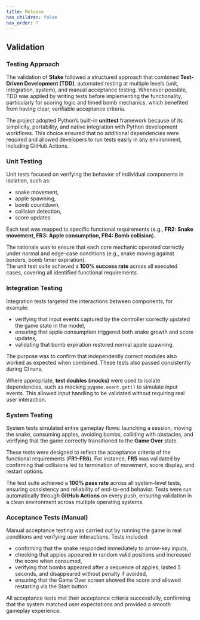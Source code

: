 ```yaml
---
title: Release
has_children: false
nav_order: 7
---
```


## Validation

### Testing Approach

The validation of **Sfake** followed a structured approach that combined **Test-Driven Development (TDD)**, automated testing at multiple levels (unit, integration, system), and manual acceptance testing. Whenever possible, TDD was applied by writing tests before implementing the functionality, particularly for scoring logic and timed bomb mechanics, which benefited from having clear, verifiable acceptance criteria.

The project adopted Python’s built-in **unittest** framework because of its simplicity, portability, and native integration with Python development workflows. This choice ensured that no additional dependencies were required and allowed developers to run tests easily in any environment, including GitHub Actions.

### Unit Testing

Unit tests focused on verifying the behavior of individual components in isolation, such as:

- snake movement,
- apple spawning,  
- bomb countdown,  
- collision detection,  
- score updates.  

Each test was mapped to specific functional requirements (e.g., **FR2: Snake movement, FR3: Apple consumption, FR4: Bomb collision**).

The rationale was to ensure that each core mechanic operated correctly under normal and edge-case conditions (e.g., snake moving against borders, bomb timer expiration).  
The unit test suite achieved a **100% success rate** across all executed cases, covering all identified functional requirements.

### Integration Testing

Integration tests targeted the interactions between components, for example:

- verifying that input events captured by the controller correctly updated the game state in the model,  
- ensuring that apple consumption triggered both snake growth and score updates,  
- validating that bomb expiration restored normal apple spawning.  

The purpose was to confirm that independently correct modules also worked as expected when combined. These tests also passed consistently during CI runs.  

Where appropriate, **test doubles (mocks)** were used to isolate dependencies, such as mocking `pygame.event.get()` to simulate input events. This allowed input handling to be validated without requiring real user interaction.

### System Testing

System tests simulated entire gameplay flows: launching a session, moving the snake, consuming apples, avoiding bombs, colliding with obstacles, and verifying that the game correctly transitioned to the **Game Over** state.

These tests were designed to reflect the acceptance criteria of the functional requirements (**FR1–FR6**). For instance, **FR5** was validated by confirming that collisions led to termination of movement, score display, and restart options.

The test suite achieved a **100% pass rate** across all system-level tests, ensuring consistency and reliability of end-to-end behavior. Tests were run automatically through **GitHub Actions** on every push, ensuring validation in a clean environment across multiple operating systems.

### Acceptance Tests (Manual)

Manual acceptance testing was carried out by running the game in real conditions and verifying user interactions. Tests included:

- confirming that the snake responded immediately to arrow-key inputs,  
- checking that apples appeared in random valid positions and increased the score when consumed,  
- verifying that bombs appeared after a sequence of apples, lasted 5 seconds, and disappeared without penalty if avoided,  
- ensuring that the Game Over screen showed the score and allowed restarting via the Start button.  

All acceptance tests met their acceptance criteria successfully, confirming that the system matched user expectations and provided a smooth gameplay experience.

